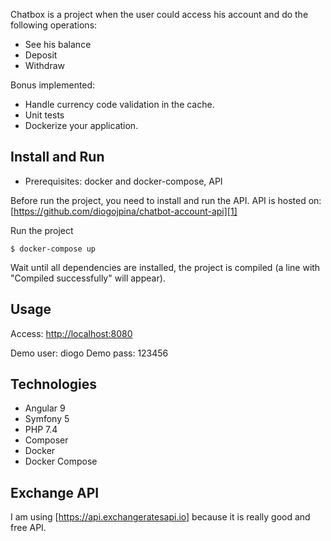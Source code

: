 Chatbox is a project when the user could access his account and do the following operations:
- See his balance
- Deposit 
- Withdraw

Bonus implemented:
- Handle currency code validation in the cache.
- Unit tests
- Dockerize your application.

Install and Run
------------
- Prerequisites: docker and docker-compose, API

Before run the project, you need to install and run the API. API is hosted on: [https://github.com/diogojpina/chatbot-account-api][1]

Run the project

```
$ docker-compose up
```
Wait until all dependencies are installed, the project is compiled (a line with "Compiled successfully" will appear).

Usage
------------
Access:
[http://localhost:8080][2]

Demo user: diogo
Demo pass: 123456

Technologies
------------
- Angular 9
- Symfony 5
- PHP 7.4
- Composer
- Docker
- Docker Compose

Exchange API
------------
I am using [https://api.exchangeratesapi.io] because it is really good and free API.


[1]: https://github.com/diogojpina/chatbot-account-api
[2]: http://localhost:8080
[3]: https://api.exchangeratesapi.io
